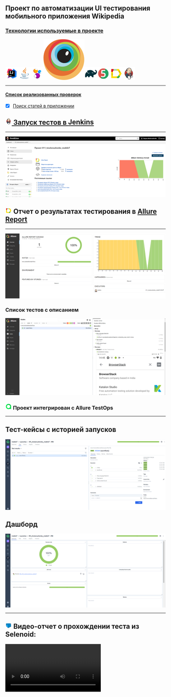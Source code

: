 ## Проект по автоматизации UI тестирования мобильного приложения Wikipedia
<p align="center"></p><a href="https://github.com/wikimedia/apps-android-wikipedia/releases/tag/latest">



### Технологии используемые в проекте
![Intelij_IDEA](images/icons/Intelij_IDEA.png)![Java](images/icons/Java.png)![Selenide](images/icons/Selenide.png)![Browserstack](images/icons/Browserstack.svg)![Gradle](images/icons/Gradle.png)![JUnit5](images/icons/JUnit5.png)![Allure Report](images/icons/Allure_Report.png)![Jenkins](images/icons/Jenkins.png)

---

#### Список реализованных проверок
- [x] Поиск статей в приложении


## <img width="4%" title="Jenkins" src="images/icons/Jenkins.png"> Запуск тестов в [Jenkins](https://jenkins.autotests.cloud/job/011_tmolonushenko_mobileT/)

---
![Jenkins](images/jenkinsSborka.png)


## <img width="4%" title="Allure Report" src="images/icons/Allure_Report.png"> Отчет о результатах тестирования в [Allure Report](https://jenkins.autotests.cloud/job/011_tmolonushenko_mobileT/allure/)

----

![Allure Report](images/allure1.png)
### Список тестов c описанием 
![Allure Report](images/allure2.png)


### <img width="4%" title="Allure TestOps" src="images/icons/AllureTestOps.png"> Проект интегрирован с Allure TestOps

---

## Тест-кейсы с историей запусков
![Allure TestOps](images/testOps2.png)

## Дашборд
![Allure TestOps](images/testOps.png)

---
## <img width="4%" title="Video" src="images/icons/Selenoid.png"> Видео-отчет о прохождении теста из Selenoid:
![videoTest](https://user-images.githubusercontent.com/99205386/170245175-de452182-dfe8-4a99-93b0-7d8556559c6a.mp4)




